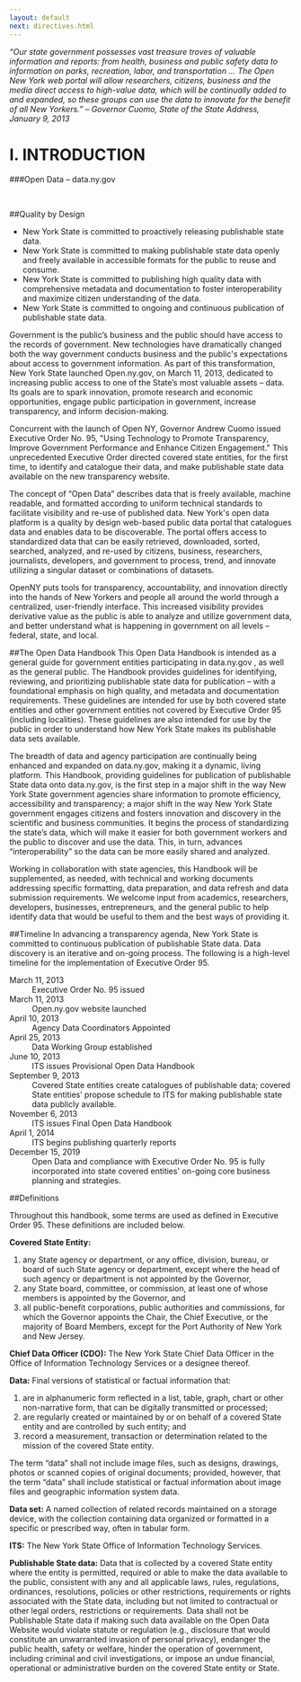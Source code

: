 ```yaml
---
layout: default
next: directives.html
---
```


*“Our state government possesses vast treasure troves of valuable information and reports: from health, business and public safety data to information on parks, recreation, labor, and transportation … The Open New York web portal will allow researchers, citizens, business and the media direct access to high-value data, which will be continually added to and expanded, so these groups can use the data to innovate for the benefit of all New Yorkers.” – Governor Cuomo, State of the State Address,        January 9, 2013*


I. INTRODUCTION
=========
###Open Data – data.ny.gov

<br/>

##Quality by Design
*	New York State is committed to proactively releasing publishable state data.
*	New York State is committed to making publishable state data openly and freely available in accessible formats for the public to reuse and consume. 
*	New York State is committed to publishing high quality data with comprehensive metadata and documentation to foster interoperability and maximize citizen understanding of the data.
*	New York State is committed to ongoing and continuous publication of publishable state data.

Government is the public’s business and the public should have access to the records of government.  New technologies have dramatically changed both the way government conducts business and the public's expectations about access to government information.  As part of this transformation, New York State launched Open.ny.gov, on March 11, 2013, dedicated to increasing public access to one of the State’s most valuable assets – data.  Its goals are to spark innovation, promote research and economic opportunities, engage public participation in government, increase transparency, and inform decision-making.  

Concurrent with the launch of Open NY, Governor Andrew Cuomo issued Executive Order No. 95, "Using Technology to Promote Transparency, Improve Government Performance and Enhance Citizen Engagement."  This unprecedented Executive Order directed covered state entities, for the first time, to identify and catalogue their data, and make publishable state data available on the new transparency website.

The concept of “Open Data” describes data that is freely available, machine readable, and formatted according to uniform technical standards to facilitate visibility and re-use of published data.  New York's open data platform is a quality by design web-based public data portal that catalogues data and enables data to be discoverable.  The portal offers access to standardized data that can be easily retrieved, downloaded, sorted, searched, analyzed, and re-used by citizens, business, researchers, journalists, developers, and government to process, trend, and innovate utilizing a singular dataset or combinations of datasets.  

OpenNY puts tools for transparency, accountability, and innovation directly into the hands of New Yorkers and people all around the world through a centralized, user-friendly interface.  This increased visibility provides derivative value as the public is able to analyze and utilize government data, and better understand what is happening in government on all levels – federal, state, and local.  

##The Open Data Handbook
This Open Data Handbook is intended as a general guide for government entities participating in data.ny.gov , as well as the general public.  The Handbook provides guidelines for identifying, reviewing, and prioritizing publishable state data for publication – with a foundational emphasis on high quality, and metadata and documentation requirements. These guidelines are intended for use by both covered state entities and other government entities not covered by Executive Order 95 (including localities).  These guidelines are also intended for use by the public in order to understand how New York State makes its publishable data sets available. 

The breadth of data and agency participation are continually being enhanced and expanded on data.ny.gov, making it a dynamic, living platform. This Handbook, providing guidelines for publication of publishable State data onto data.ny.gov, is the first step in a major shift in the way New York State government agencies share information to promote efficiency, accessibility and transparency; a major shift in the way New York State government engages citizens and fosters innovation and discovery in the scientific and business communities.  It begins the process of standardizing the state’s data, which will make it easier for both government workers and the public to discover and use the data.  This, in turn, advances “interoperability” so the data can be more easily shared and analyzed.  

Working in collaboration with state agencies, this Handbook will be supplemented, as needed, with technical and working documents addressing specific formatting, data preparation, and data refresh and data submission requirements.  We welcome input from academics, researchers, developers, businesses, entrepreneurs, and the general public to help identify data that would be useful to them and the best ways of providing it. 

##Timeline
In advancing a transparency agenda, New York State is committed to continuous publication of publishable State data.  Data discovery is an iterative and on-going process.  The following is a high-level timeline for the implementation of Executive Order 95.

<dl>
  <dt>March 11, 2013</dt>
  <dd>Executive Order No. 95 issued	</dd>
  
  <dt>March 11, 2013</dt>
  <dd>Open.ny.gov website launched</dd>
  
  <dt>April 10, 2013</dt>
  <dd>Agency Data Coordinators Appointed</dd>

  <dt>April 25, 2013</dt>
  <dd>Data Working Group established	</dd>
  
  <dt>June 10, 2013</dt>
  <dd>ITS issues Provisional Open Data Handbook</dd>

  <dt>September 9, 2013</dt>
  <dd>Covered State entities create catalogues of publishable data; covered State entities’ propose schedule to ITS for making publishable state data publicly available.</dd>


  <dt>November 6, 2013</dt>
  <dd>ITS issues Final Open Data Handbook</dd>

  <dt>April 1, 2014</dt>
  <dd>ITS begins publishing quarterly reports </dd>

  <dt>December 15, 2019</dt>
  <dd>Open Data and compliance with Executive Order No. 95 is fully incorporated into state covered entities' on-going core business planning and strategies.</dd>
  
</dl>
##Definitions

Throughout this handbook, some terms are used as defined in Executive Order 95.  These definitions are included below.

**Covered State Entity:**	

1.	any State agency or department, or any office, division, bureau, or board of such State agency or department, except where the head of such agency or department is not appointed by the Governor, 
2.	any State board, committee, or commission, at least one of whose members is appointed by the Governor, and 
3.	all public-benefit corporations, public authorities and commissions, for which the Governor appoints the Chair, the Chief Executive, or the majority of Board Members, except for the Port Authority of New York and New Jersey.

**Chief Data Officer (CDO):**	The New York State Chief Data Officer in the Office of Information Technology Services or a designee thereof.

**Data:**  Final versions of statistical or factual information that:

1.	are in alphanumeric form reflected in a list, table, graph, chart or other non-narrative form, that can be digitally transmitted or processed;
2.	are regularly created or maintained by or on behalf of a covered State entity and are controlled by such entity; and 
3.	record a measurement, transaction or determination related to the mission of the covered State entity.

The term “data” shall not include image files, such as designs, drawings, photos or scanned copies of original documents; provided, however, that the term “data” shall include statistical or factual information about image files and geographic information system data.   

**Data set:** A named collection of related records maintained on a storage device, with the collection containing data organized or formatted in a specific or prescribed way, often in tabular form.

**ITS:**	The New York State Office of Information Technology Services.

**Publishable State data:** Data that is collected by a covered State entity where the entity is permitted, required or able to make the data available to the public, consistent with any and all applicable laws, rules, regulations, ordinances, resolutions, policies or other restrictions, requirements or rights associated with the State data, including but not limited to contractual or other legal orders, restrictions or requirements.  Data shall not be Publishable State data if making such data available on the Open Data Website would violate statute or regulation (e.g., disclosure that would constitute an unwarranted invasion of personal privacy), endanger the public health, safety or welfare, hinder the operation of government, including criminal and civil investigations, or impose an undue financial, operational or administrative burden on the covered State entity or State. 
